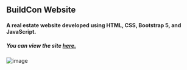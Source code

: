 ## BuildCon Website
#### A real estate website developed using HTML, CSS, Bootstrap 5, and JavaScript.
##### You can view the site [**here.**](https://rawcdn.githack.com/hasanilteris/Bootstrap5-LandingPage/8fef5d726110dbe6f29986389de897c7c9f25ef7/index.html)

![image](https://github.com/hasanilteris/buildcon_website/assets/82460438/9619f591-3d05-4745-9bf5-bb6097c5ea5a)
